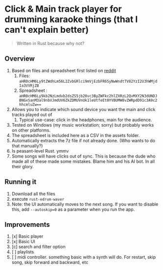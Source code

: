# Click & Main track player for drumming karaoke things (that I can't explain better)
> Written in Rust because why not?

## Overview
1. Based on files and spreadsheet first listed on [reddit](https://www.reddit.com/r/edrums/comments/1162lyh/sharing_my_library_of_5000_drumless_songs_with/)
   1. Files: ```aHR0cHM6Ly9tZWdhLm56L2ZvbGRlci9mVjEzbFR6SyNwWndtTV82YzI2U3hWMjdIa3VVRjZB```
   2. Spreadsheet : ```aHR0cHM6Ly9kb2NzLmdvb2dsZS5jb20vc3ByZWFkc2hlZXRzL2QvMXY2N3dUNDJBNGxSanM3al9nbVJmdUV6ZkZDMUVnUk1leUtfeEt0YVBUMW8vZWRpdD91c3A9c2hhcmluZw==```
2. Allows you to indicate which sound device you want the main and click tracks played out of
   1. Typical use-case: click in the headphones, main for the audience.
3. Tested on Windows (my music workstation; sorry) but probably works on other platforms.
4. The spreadsheet is included here as a CSV in the assets folder. 
5. Automatically extracts the 7z file if not already done. (Who wants to do that manually?)
6. Is peasant-level Rust. ymmv
7. Some songs will have clicks out of sync. This is because the dude who made all of these made some mistakes. Blame him and his AI bot. In all their glory.

## Running it
1. Download all the files
2. execute ```rust-edrum-waver```
3. Note: the UI automatically moves to the next song. If you want to disable this, add ```--autoskip=0``` as a parameter when you run the app.

## Improvements
1. [x] Basic player
2. [x] Basic UI
3. [c] search and filter option
4. [ ] playlists
5. [ ] midi controller. something basic with a synth will do. For restart, skip song, skip forward and backward, etc
